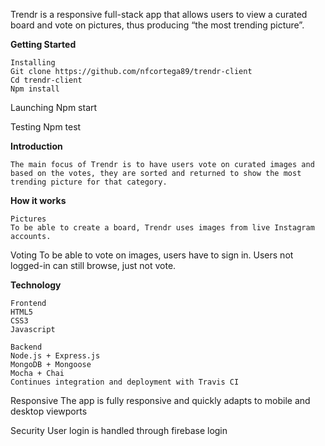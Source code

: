 Trendr is a responsive full-stack app that allows users to view a curated board and vote on pictures, thus producing “the most trending picture”.


<b>Getting Started</b>

	Installing
    Git clone https://github.com/nfcortega89/trendr-client
    Cd trendr-client
    Npm install

  Launching
    Npm start

  Testing
    Npm test

<b>Introduction</b>

	The main focus of Trendr is to have users vote on curated images and based on the votes, they are sorted and returned to show the most trending picture for that category.

<b>How it works</b>

	Pictures
    To be able to create a board, Trendr uses images from live Instagram accounts.

  Voting
    To be able to vote on images, users have to sign in. Users not logged-in can still browse, just not vote.

<b>Technology</b>

	Frontend
    HTML5
    CSS3
    Javascript

 	Backend
    Node.js + Express.js
    MongoDB + Mongoose
    Mocha + Chai
    Continues integration and deployment with Travis CI

  Responsive
    The app is fully responsive and quickly adapts to mobile and desktop viewports

  Security
    User login is handled through firebase login
